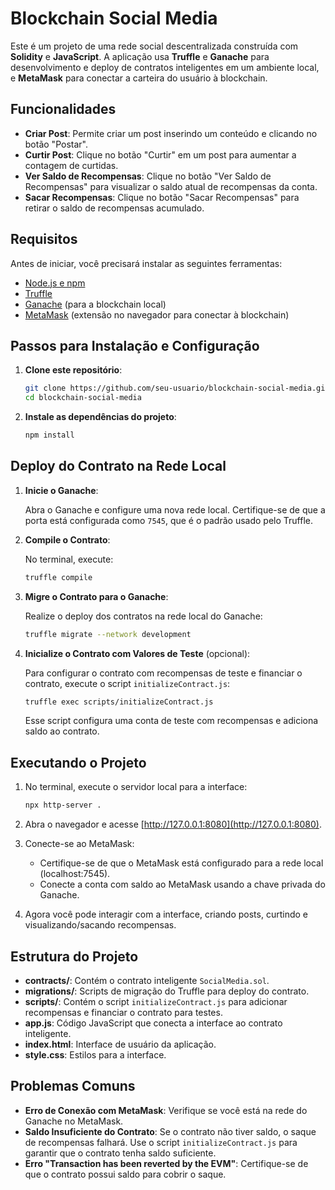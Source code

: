 
# Blockchain Social Media

Este é um projeto de uma rede social descentralizada construída com **Solidity** e **JavaScript**. A aplicação usa **Truffle** e **Ganache** para desenvolvimento e deploy de contratos inteligentes em um ambiente local, e **MetaMask** para conectar a carteira do usuário à blockchain.

## Funcionalidades

- **Criar Post**: Permite criar um post inserindo um conteúdo e clicando no botão "Postar".
- **Curtir Post**: Clique no botão "Curtir" em um post para aumentar a contagem de curtidas.
- **Ver Saldo de Recompensas**: Clique no botão "Ver Saldo de Recompensas" para visualizar o saldo atual de recompensas da conta.
- **Sacar Recompensas**: Clique no botão "Sacar Recompensas" para retirar o saldo de recompensas acumulado.

## Requisitos

Antes de iniciar, você precisará instalar as seguintes ferramentas:

- [Node.js e npm](https://nodejs.org/)
- [Truffle](https://www.trufflesuite.com/truffle)
- [Ganache](https://www.trufflesuite.com/ganache) (para a blockchain local)
- [MetaMask](https://metamask.io/) (extensão no navegador para conectar à blockchain)

## Passos para Instalação e Configuração

1. **Clone este repositório**:

   ```bash
   git clone https://github.com/seu-usuario/blockchain-social-media.git
   cd blockchain-social-media
   ```

2. **Instale as dependências do projeto**:

   ```bash
   npm install
   ```

## Deploy do Contrato na Rede Local

1. **Inicie o Ganache**:

   Abra o Ganache e configure uma nova rede local. Certifique-se de que a porta está configurada como `7545`, que é o padrão usado pelo Truffle.

2. **Compile o Contrato**:

   No terminal, execute:

   ```bash
   truffle compile
   ```

3. **Migre o Contrato para o Ganache**:

   Realize o deploy dos contratos na rede local do Ganache:

   ```bash
   truffle migrate --network development
   ```

4. **Inicialize o Contrato com Valores de Teste** (opcional):

   Para configurar o contrato com recompensas de teste e financiar o contrato, execute o script `initializeContract.js`:

   ```bash
   truffle exec scripts/initializeContract.js
   ```

   Esse script configura uma conta de teste com recompensas e adiciona saldo ao contrato.

## Executando o Projeto

1. No terminal, execute o servidor local para a interface:

   ```bash
   npx http-server .
   ```

2. Abra o navegador e acesse [http://127.0.0.1:8080](http://127.0.0.1:8080).

3. Conecte-se ao MetaMask:
   - Certifique-se de que o MetaMask está configurado para a rede local (localhost:7545).
   - Conecte a conta com saldo ao MetaMask usando a chave privada do Ganache.

4. Agora você pode interagir com a interface, criando posts, curtindo e visualizando/sacando recompensas.

## Estrutura do Projeto

- **contracts/**: Contém o contrato inteligente `SocialMedia.sol`.
- **migrations/**: Scripts de migração do Truffle para deploy do contrato.
- **scripts/**: Contém o script `initializeContract.js` para adicionar recompensas e financiar o contrato para testes.
- **app.js**: Código JavaScript que conecta a interface ao contrato inteligente.
- **index.html**: Interface de usuário da aplicação.
- **style.css**: Estilos para a interface.

## Problemas Comuns

- **Erro de Conexão com MetaMask**: Verifique se você está na rede do Ganache no MetaMask.
- **Saldo Insuficiente do Contrato**: Se o contrato não tiver saldo, o saque de recompensas falhará. Use o script `initializeContract.js` para garantir que o contrato tenha saldo suficiente.
- **Erro "Transaction has been reverted by the EVM"**: Certifique-se de que o contrato possui saldo para cobrir o saque.
